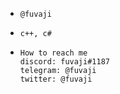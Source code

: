 -     @fuvaji
-     c++, c#
-     How to reach me 
      discord: fuvaji#1187
      telegram: @fuvaji
      twitter: @fuvaji

<!---
fuvaji/fuvaji is a ✨ special ✨ repository because its `README.md` (this file) appears on your GitHub profile.
You can click the Preview link to take a look at your changes.
--->
